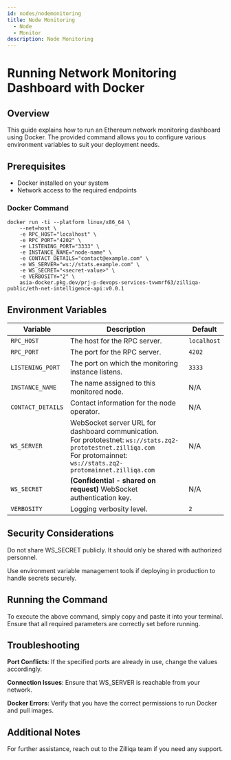 ```yaml
---
id: nodes/nodemonitoring
title: Node Monitoring 
  - Node 
  - Monitor 
description: Node Monitoring 
---
```


# Running Network Monitoring Dashboard with Docker

## Overview

This guide explains how to run an Ethereum network monitoring dashboard using Docker. The provided command allows you to configure various environment variables to suit your deployment needs.

## Prerequisites
* Docker installed on your system
* Network access to the required endpoints

### Docker Command

```
docker run -ti --platform linux/x86_64 \
    --net=host \
    -e RPC_HOST="localhost" \
    -e RPC_PORT="4202" \
    -e LISTENING_PORT="3333" \
    -e INSTANCE_NAME="node-name" \
    -e CONTACT_DETAILS="contact@example.com" \
    -e WS_SERVER="ws://stats.example.com" \
    -e WS_SECRET="<secret-value>" \
    -e VERBOSITY="2" \
    asia-docker.pkg.dev/prj-p-devops-services-tvwmrf63/zilliqa-public/eth-net-intelligence-api:v0.0.1
```


## Environment Variables

| Variable          | Description                                                          | Default     |
| ----------------- | -------------------------------------------------------------------- | ----------- |
| `RPC_HOST`        | The host for the RPC server.                                         | `localhost` |
| `RPC_PORT`        | The port for the RPC server.                                         | `4202`      |
| `LISTENING_PORT`  | The port on which the monitoring instance listens.                   | `3333`      |
| `INSTANCE_NAME`   | The name assigned to this monitored node.                            | N/A         |
| `CONTACT_DETAILS` | Contact information for the node operator.                           | N/A         |
| `WS_SERVER`       | WebSocket server URL for dashboard communication.<br>For prototestnet: `ws://stats.zq2-prototestnet.zilliqa.com` <br>For protomainnet: `ws://stats.zq2-protomainnet.zilliqa.com` | N/A |
| `WS_SECRET`       | **(Confidential - shared on request)** WebSocket authentication key. | N/A         |
| `VERBOSITY`       | Logging verbosity level.                                             | `2`         |




## Security Considerations

Do not share WS_SECRET publicly. It should only be shared with authorized personnel.

Use environment variable management tools if deploying in production to handle secrets securely.

## Running the Command

To execute the above command, simply copy and paste it into your terminal. Ensure that all required parameters are correctly set before running.

## Troubleshooting

**Port Conflicts**: If the specified ports are already in use, change the values accordingly.

**Connection Issues**: Ensure that WS_SERVER is reachable from your network.

**Docker Errors**: Verify that you have the correct permissions to run Docker and pull images.

## Additional Notes

For further assistance, reach out to the Zilliqa team if you need any support.

